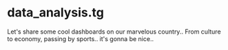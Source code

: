 # data_analysis.tg
Let's share some cool dashboards on our marvelous country.. From culture to economy, passing by sports.. it's gonna be nice..
